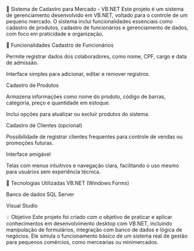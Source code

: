 📘 Sistema de Cadastro para Mercado - VB.NET
Este projeto é um sistema de gerenciamento desenvolvido em VB.NET, voltado para o controle de um pequeno mercado. O sistema inclui funcionalidades essenciais como cadastro de produtos, cadastro de funcionários e gerenciamento de dados, com foco em praticidade e organização.

🔧 Funcionalidades
Cadastro de Funcionários

Permite registrar dados dos colaboradores, como nome, CPF, cargo e data de admissão.

Interface simples para adicionar, editar e remover registros.

Cadastro de Produtos

Armazena informações como nome do produto, código de barras, categoria, preço e quantidade em estoque.

Inclui opções para atualizar ou excluir produtos do sistema.

Cadastro de Clientes (opcional)

Possibilidade de registrar clientes frequentes para controle de vendas ou promoções futuras.

Interface amigável

Telas com menus intuitivos e navegação clara, facilitando o uso mesmo para usuários sem experiência técnica.

🚀 Tecnologias Utilizadas
VB.NET (Windows Forms)

Banco de dados SQL Server

Visual Studio

💡 Objetivo
Este projeto foi criado com o objetivo de praticar e aplicar conhecimentos em desenvolvimento desktop com VB.NET, incluindo manipulação de formulários, integração com banco de dados e lógica de negócios. Ele simula o funcionamento básico de um sistema real de gestão para pequenos comércios, como mercearias ou minimercados.
